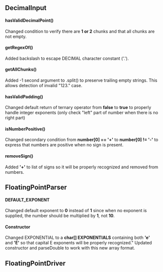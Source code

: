 ## DecimalInput

#### hasValidDecimalPoint()

Changed condition to verify there are **1 or 2** chunks and that all chunks are not empty.

#### getRegexOf()

Added backslash to escape DECIMAL character constant ('.').

#### getAllChunks()

Added -1 second argument to .split() to preserve trailing empty strings. This allows detection of invalid "123." case.

#### hasValidPadding()

Changed default return of ternary operator from **false** to **true** to properly handle integer exponents (only check "left" part of number when there is no right part)

#### isNumberPositive()

Changed secondary condition from **number[0] == '+'** to **number[0] != '-'** to express that numbers are positive when no sign is present.

#### removeSign()

Added **'+'** to list of signs so it will be properly recognized and removed from numbers.

## FloatingPointParser

#### DEFAULT_EXPONENT

Changed default exponent to **0** instead of **1** since when no exponent is supplied, the number should be multiplied by **1**, not **10**.

#### Constructor

Changed EXPONENTIAL to a **char[] EXPONENTIALS** containing both **'e'** and **'E'** so that capital E exponents will be properly recognized." Updated constructor and parseDouble to work with this new array format.

## FloatingPointDriver